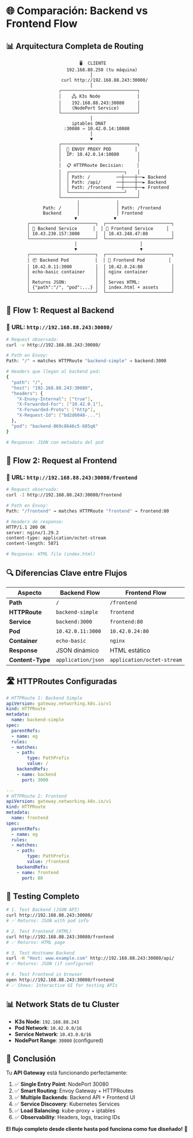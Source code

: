 # 🌐 Comparación: Backend vs Frontend Flow

## 📊 Arquitectura Completa de Routing

```ascii
                            🖥️  CLIENTE
                       192.168.88.250 (tu máquina)
                                │
                     curl http://192.168.88.243:30080/
                                │
                    ┌─────────────────────────────┐
                    │    🖧 K3s Node              │
                    │    192.168.88.243:30080     │
                    │    (NodePort Service)       │
                    └─────────────────────────────┘
                                │
                         iptables DNAT
                      :30080 → 10.42.0.14:10080
                                │
                                ▼
                    ┌─────────────────────────────┐
                    │  🚪 ENVOY PROXY POD         │
                    │  IP: 10.42.0.14:10080       │
                    │                             │
                    │  📋 HTTPRoute Decision:     │
                    │  ┌─────────────────────┐    │
                    │  │ Path: /          ──┼────┼──► Backend
                    │  │ Path: /api/      ──┼────┼──► Backend  
                    │  │ Path: /frontend  ──┼────┼──► Frontend
                    │  └─────────────────────┘    │
                    └─────────────────────────────┘
                           │              │
              Path: /      │              │ Path: /frontend
              Backend      │              │ Frontend
                          ▼              ▼
        ┌─────────────────────────┐  ┌─────────────────────────┐
        │ 🎯 Backend Service      │  │ 🎨 Frontend Service     │
        │ 10.43.230.157:3000      │  │ 10.43.248.47:80         │
        └─────────────────────────┘  └─────────────────────────┘
                          │                        │
                          ▼                        ▼
        ┌─────────────────────────┐  ┌─────────────────────────┐
        │ 📦 Backend Pod          │  │ 🐳 Frontend Pod         │
        │ 10.42.0.11:3000         │  │ 10.42.0.24:80           │
        │ echo-basic container    │  │ nginx container         │
        │                         │  │                         │
        │ Returns JSON:           │  │ Serves HTML:            │
        │ {"path":"/", "pod":...} │  │ index.html + assets     │
        └─────────────────────────┘  └─────────────────────────┘
```

## 🎯 Flow 1: Request al Backend

### 📍 **URL: `http://192.168.88.243:30080/`**

```bash
# Request observada:
curl -v http://192.168.88.243:30080/

# Path en Envoy:
Path: "/" → matches HTTPRoute "backend-simple" → backend:3000

# Headers que llegan al backend pod:
{
  "path": "/",
  "host": "192.168.88.243:30080", 
  "headers": {
    "X-Envoy-Internal": ["true"],
    "X-Forwarded-For": ["10.42.0.1"],
    "X-Forwarded-Proto": ["http"],
    "X-Request-Id": ["bd2d6048-..."]
  },
  "pod": "backend-869c8646c5-685q6"
}

# Response: JSON con metadata del pod
```

## 🎨 Flow 2: Request al Frontend  

### 📍 **URL: `http://192.168.88.243:30080/frontend`**

```bash
# Request observada:
curl -I http://192.168.88.243:30080/frontend

# Path en Envoy:
Path: "/frontend" → matches HTTPRoute "frontend" → frontend:80

# Headers de response:
HTTP/1.1 200 OK
server: nginx/1.29.2
content-type: application/octet-stream
content-length: 5871

# Response: HTML file (index.html)
```

## 🔍 Diferencias Clave entre Flujos

| Aspecto | Backend Flow | Frontend Flow |
|---------|--------------|---------------|
| **Path** | `/` | `/frontend` |
| **HTTPRoute** | `backend-simple` | `frontend` |
| **Service** | `backend:3000` | `frontend:80` |
| **Pod** | `10.42.0.11:3000` | `10.42.0.24:80` |
| **Container** | `echo-basic` | `nginx` |
| **Response** | JSON dinámico | HTML estático |
| **Content-Type** | `application/json` | `application/octet-stream` |

## 🛣️ HTTPRoutes Configuradas

```yaml
# HTTPRoute 1: Backend Simple
apiVersion: gateway.networking.k8s.io/v1
kind: HTTPRoute
metadata:
  name: backend-simple
spec:
  parentRefs:
  - name: eg
  rules:
  - matches:
    - path:
        type: PathPrefix
        value: /
    backendRefs:
    - name: backend
      port: 3000

---
# HTTPRoute 2: Frontend  
apiVersion: gateway.networking.k8s.io/v1
kind: HTTPRoute
metadata:
  name: frontend
spec:
  parentRefs:
  - name: eg  
  rules:
  - matches:
    - path:
        type: PathPrefix
        value: /frontend
    backendRefs:
    - name: frontend
      port: 80
```

## 🧪 Testing Completo

```bash
# 1. Test Backend (JSON API)
curl http://192.168.88.243:30080/
# ✅ Returns: JSON with pod info

# 2. Test Frontend (HTML)  
curl http://192.168.88.243:30080/frontend
# ✅ Returns: HTML page

# 3. Test Hostname Backend
curl -H "Host: www.example.com" http://192.168.88.243:30080/api/
# ✅ Returns: JSON (if configured)

# 4. Test Frontend in browser
open http://192.168.88.243:30080/frontend
# ✅ Shows: Interactive UI for testing APIs
```

## 📊 Network Stats de tu Cluster

- **K3s Node**: `192.168.88.243`
- **Pod Network**: `10.42.0.0/16`  
- **Service Network**: `10.43.0.0/16`
- **NodePort Range**: `30080` (configured)

## 🎯 Conclusión

Tu **API Gateway** está funcionando perfectamente:

1. ✅ **Single Entry Point**: NodePort 30080
2. ✅ **Smart Routing**: Envoy Gateway + HTTPRoutes  
3. ✅ **Multiple Backends**: Backend API + Frontend UI
4. ✅ **Service Discovery**: Kubernetes Services
5. ✅ **Load Balancing**: kube-proxy + iptables
6. ✅ **Observability**: Headers, logs, tracing IDs

**El flujo completo desde cliente hasta pod funciona como fue diseñado!** 🚀
